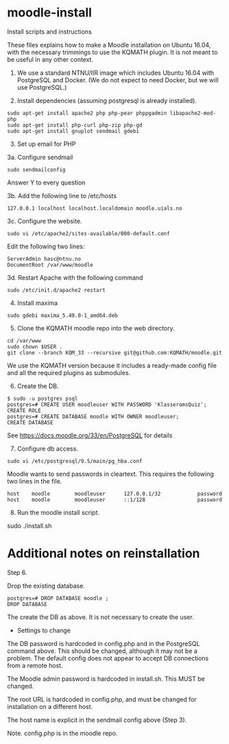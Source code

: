 # moodle-install

Install scripts and instructions

These files explains how to make a Moodle installation on Ubuntu 16.04,
with the necessary trimmings to use the KQMATH plugin.  It is not meant
to be useful in any other context.

1.  We use a standard NTNU/IIR image which includes Ubuntu 16.04 with
  PostgreSQL and Docker.  (We do not expect to need Docker, but we will
  use PostgreSQL.)

2.  Install dependencies (assuming postgresql is already installed).

   ```
   sudo apt-get install apache2 php php-pear phppgadmin libapache2-mod-php
   sudo apt-get install php-curl php-zip php-gd 
   sudo apt-get install gnuplot sendmail gdebi
   ```

3.  Set up email for PHP

   3a. Configure sendmail

   ```
   sudo sendmailconfig
   ```

   Answer Y to every question

   3b. Add the following line to /etc/hosts

   ```
   127.0.0.1 localhost localhost.localdomain moodle.uials.no
   ```

   3c.  Configure the website.

   ```
   sudo vi /etc/apache2/sites-available/000-default.conf 
   ```

   Edit the following two lines:

   ```
   ServerAdmin hasc@ntnu.no
   DocumentRoot /var/www/moodle
   ```

   3d. Restart Apache with the following command

   ```
   sudo /etc/init.d/apache2 restart
   ```

4.  Install maxima

   ```
   sudo gdebi maxima_5.40.0-1_amd64.deb
   ```

5.  Clone the KQMATH moodle repo into the web directory.

   ```
   cd /var/www
   sudo chown $USER .
   git clone --branch KQM_33 --recursive git@github.com:KQMATH/moodle.git
   ```

   We use the KQMATH version because it includes a ready-made config
   file and all the required plugins as submodules.


6.  Create the DB.

   ```
   $ sudo -u postgres psql
   postgres=# CREATE USER moodleuser WITH PASSWORD 'KlasseromsQuiz';
   CREATE ROLE
   postgres=# CREATE DATABASE moodle WITH OWNER moodleuser;
   CREATE DATABASE
   ```

   See https://docs.moodle.org/33/en/PostgreSQL for details

7.  Configure db access.

  ```
  sudo vi /etc/postgresql/9.5/main/pg_hba.conf 
  ```

  Moodle wants to send passwords in cleartext.  This requires the
  following two lines in the file.

  ```
  host    moodle        moodleuser      127.0.0.1/32            password
  host    moodle        moodleuser      ::1/128                 password
  ```


8.  Run the moodle install script.

   sudo ./install.sh

# Additional notes on reinstallation #

Step 6.

   Drop the existing database.

   ```
   postgres=# DROP DATABASE moodle ;
   DROP DATABASE
   ```

   The create the DB as above.  It is not necessary to create the user.

  
* Settings to change

The DB password is hardcoded in config.php and in the PostgreSQL command
above.  This should be changed, although it may not be a problem. The
default config does not appear to accept DB connections from a remote
host.

The Moodle admin password is hardcoded in install.sh.  This MUST be changed.

The root URL is hardcoded in config.php, and must be changed for installation
on a different host.

The host name is explicit in the sendmail config above (Step 3).

Note. config.php is in the moodle repo.
